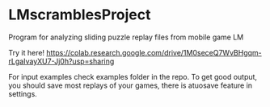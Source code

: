 # LMscramblesProject
Program for analyzing sliding puzzle replay files from mobile game LM

Try it here!
https://colab.research.google.com/drive/1M0seceQ7WvBHgqm-rLgaIvayXU7-Jj0h?usp=sharing

For input examples check examples folder in the repo.
To get good output, you should save most replays of your games, there is atuosave feature in settings.
